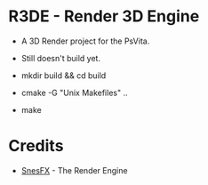 # R3DE - Render 3D Engine

* A 3D Render project for the PsVita.

* Still doesn't build yet.

* mkdir build && cd build

* cmake -G "Unix Makefiles" ..

* make

# Credits

* [SnesFX](https://twitter.com/snesfx) - The Render Engine